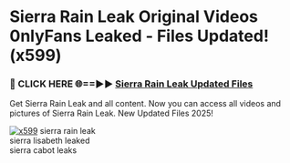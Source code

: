 # Sierra Rain Leak Original Videos 0nlyFans Leaked - Files Updated! (x599)

<h3>🔴 CLICK HERE 🌐==►► <a href="https://tinyurl.com/2jnfzry5" rel="nofollow">Sierra Rain Leak Updated Files</a></h3>

Get Sierra Rain Leak and all content. Now you can access all videos and pictures of Sierra Rain Leak. New Updated Files 2025!

[![x599](https://i.imgur.com/GyGTBgg.gif)](https://tinyurl.com/2jnfzry5)
sierra rain leak<br>
sierra lisabeth leaked<br>
sierra cabot leaks